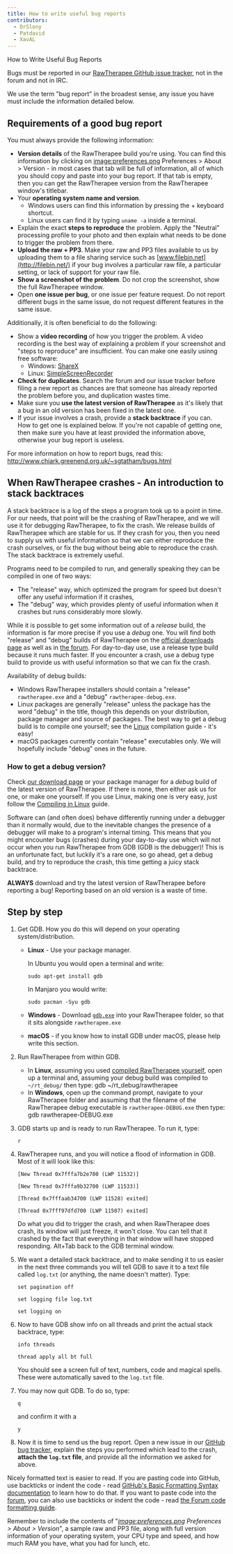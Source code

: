 ```yaml
---
title: How to write useful bug reports
contributors:
  - DrSlony
  - Patdavid
  - XavAL
---
```


<div class="pagetitle">

How to Write Useful Bug Reports

</div>

Bugs must be reported in our [RawTherapee GitHub issue
tracker](https://github.com/Beep6581/RawTherapee), not in the forum and
not in IRC.

We use the term "bug report" in the broadest sense, any issue you have
must include the information detailed below.

## Requirements of a good bug report

You must always provide the following information:

- **Version details** of the RawTherapee build you're using. You can
  find this information by clicking on
  [image:preferences.png](image:preferences.png.md) Preferences
  \> About \> Version - in most cases that tab will be full of
  information, all of which you should copy and paste into your bug
  report. If that tab is empty, then you can get the RawTherapee version
  from the RawTherapee window's titlebar.
- Your **operating system name and version**.
  - Windows users can find this information by pressing the + keyboard
    shortcut.
  - Linux users can find it by typing `uname -a` inside a terminal.
- Explain the exact **steps to reproduce** the problem. Apply the
  "Neutral" processing profile to your photo and then explain what needs
  to be done to trigger the problem from there.
- **Upload the raw + PP3**. Make your raw and PP3 files available to us
  by uploading them to a file sharing service such as
  [www.filebin.net](http://filebin.net/) if your bug involves a
  particular raw file, a particular setting, or lack of support for your
  raw file.
- **Show a screenshot of the problem**. Do not crop the screenshot, show
  the full RawTherapee window.
- Open **one issue per bug**, or one issue per feature request. Do not
  report different bugs in the same issue, do not request different
  features in the same issue.

Additionally, it is often beneficial to do the following:

- Show a **video recording** of how you trigger the problem. A video
  recording is the best way of explaining a problem if your screenshot
  and "steps to reproduce" are insufficient. You can make one easily
  usinng free software:
  - Windows: [ShareX](https://getsharex.com/)
  - Linux:
    [SimpleScreenRecorder](http://www.maartenbaert.be/simplescreenrecorder/)
- **Check for duplicates**. Search the forum and our issue tracker
  before filing a new report as chances are that someone has already
  reported the problem before you, and duplication wastes time.
- Make sure you **use the latest version of RawTherapee** as it's likely
  that a bug in an old version has been fixed in the latest one.
- If your issue involves a crash, provide a **stack backtrace** if you
  can. How to get one is explained below. If you're not capable of
  getting one, then make sure you have at least provided the information
  above, otherwise your bug report is useless.

For more information on how to report bugs, read this:
<http://www.chiark.greenend.org.uk/~sgtatham/bugs.html>

## When RawTherapee crashes - An introduction to stack backtraces

A stack backtrace is a log of the steps a program took up to a point in
time. For our needs, that point will be the crashing of RawTherapee, and
we will use it for debugging RawTherapee, to fix the crash. We release
builds of RawTherapee which are stable for us. If they crash for you,
then you need to supply us with useful information so that we can either
reproduce the crash ourselves, or fix the bug without being able to
reproduce the crash. The stack backtrace is extremely useful.

Programs need to be compiled to run, and generally speaking they can be
compiled in one of two ways:

- The "release" way, which optimized the program for speed but doesn't
  offer any useful information if it crashes,
- The "debug" way, which provides plenty of useful information when it
  crashes but runs considerably more slowly.

While it is possible to get some information out of a *release* build,
the information is far more precise if you use a *debug* one. You will
find both "release" and "debug" builds of RawTherapee on the [official
downloads page](http://rawtherapee.com/downloads) as well as in [the
forum](https://discuss.pixls.us/c/software/rawtherapee). For day-to-day
use, use a release type build because it runs much faster. If you
encounter a crash, use a debug type build to provide us with useful
information so that we can fix the crash.

Availability of debug builds:

- Windows RawTherapee installers should contain a "release"
  `rawtherapee.exe` and a "debug" `rawtherapee-debug.exe`.
- Linux packages are generally "release" unless the package has the word
  "debug" in the title, though this depends on your distribution,
  package manager and source of packages. The best way to get a debug
  build is to compile one yourself; see the [Linux](Linux.md)
  compilation guide - it's easy!
- macOS packages currently contain "release" executables only. We will
  hopefully include "debug" ones in the future.

### How to get a debug version?

Check [our download page](http://rawtherapee.com/downloads) or your
package manager for a *debug* build of the latest version of
RawTherapee. If there is none, then either ask us for one, or make one
yourself. If you use Linux, making one is very easy, just follow the
[Compiling in Linux](Linux.md) guide.

Software can (and often does) behave differently running under a
debugger than it normally would, due to the inevitable changes the
presence of a debugger will make to a program's internal timing. This
means that you might encounter bugs (crashes) during your day-to-day use
which will not occur when you run RawTherapee from GDB (GDB is the
debugger)! This is an unfortunate fact, but luckily it's a rare one, so
go ahead, get a debug build, and try to reproduce the crash, this time
getting a juicy stack backtrace.

**ALWAYS** download and try the latest version of RawTherapee before
reporting a bug! Reporting based on an old version is a waste of time.

## Step by step

1.  Get GDB. How you do this will depend on your operating
    system/distribution.
    - **Linux** - Use your package manager.
        
      In Ubuntu you would open a terminal and write:

          sudo apt-get install gdb

      In Manjaro you would write:

          sudo pacman -Syu gdb
    - **Windows** - Download
      [`gdb.exe`](http://www.equation.com/ftpdir/gdb/64/gdb.exe) into
      your RawTherapee folder, so that it sits alongside
      `rawtherapee.exe`
    - **macOS** - if you know how to install GDB under macOS, please
      help write this section.
2.  Run RawTherapee from within GDB.
    - In **Linux**, assuming you used [compiled RawTherapee
      yourself](Linux#Compiling:_The_Manual_Way.md), open up a
      terminal and, assuming your debug build was compiled to
      `~/rt_debug/` then type:
          gdb ~/rt_debug/rawtherapee
    - In **Windows**, open up the command prompt, navigate to your
      RawTherapee folder and assuming that the filename of the
      RawTherapee debug executable is `rawtherapee-DEBUG.exe` then type:
          gdb rawtherapee-DEBUG.exe
3.  GDB starts up and is ready to run RawTherapee. To run it, type:
      
        r
4.  RawTherapee runs, and you will notice a flood of information in GDB.
    Most of it will look like this:
      
    `[New Thread 0x7fffa7b2e700 (LWP 11532)]`

    `[New Thread 0x7fffa9b32700 (LWP 11533)]`

    `[Thread 0x7fffaab34700 (LWP 11528) exited]`

    `[Thread 0x7fff97dfd700 (LWP 11507) exited]`

    Do what you did to trigger the crash, and when RawTherapee does
    crash, its window will just freeze, it won't close. You can tell
    that it crashed by the fact that everything in that window will have
    stopped responding. Alt+Tab back to the GDB terminal window.
5.  We want a detailed stack backtrace, and to make sending it to us
    easier in the next three commands you will tell GDB to save it to a
    text file called `log.txt` (or anything, the name doesn't matter).
    Type:
      
        set pagination off

        set logging file log.txt

        set logging on
6.  Now to have GDB show info on all threads and print the actual stack
    backtrace, type:
      
        info threads

        thread apply all bt full

    You should see a screen full of text, numbers, code and magical
    spells. These were automatically saved to the `log.txt` file.
7.  You may now quit GDB. To do so, type:
      
        q

    and confirm it with a

        y
8.  Now it is time to send us the bug report. Open a new issue in our
    [GitHub bug
    tracker](https://github.com/Beep6581/RawTherapee/issues/new),
    explain the steps you performed which lead to the crash, **attach
    the `log.txt` file**, and provide all the information we asked for
    above.

Nicely formatted text is easier to read. If you are pasting code into
GitHub, use backticks or indent the code - read [GitHub's Basic
Formatting Syntax
documentation](https://guides.github.com/features/mastering-markdown/)
to learn how to do that. If you want to paste code into the
[forum](https://discuss.pixls.us/c/software/rawtherapee), you can also
use backticks or indent the code - read [the Forum code formatting
guide](Forum.md).

Remember to include the contents of
"*[image:preferences.png](image:preferences.png.md) Preferences
\> About \> Version*", a sample raw and PP3 file, along with full
version information of your operating system, your CPU type and speed,
and how much RAM you have, what you had for lunch, etc.
